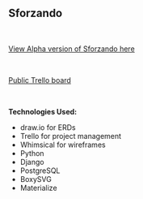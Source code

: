 Sforzando
--
<br/>

[View Alpha version of Sforzando here](https://sforzandodb.herokuapp.com/)

<br/>

[Public Trello board](https://trello.com/b/xVXCo6pE/unit-4-project-sforzando)

<br/>

**Technologies Used:**
* draw.io for ERDs
* Trello for project management
* Whimsical for wireframes
* Python
* Django
* PostgreSQL
* BoxySVG
* Materialize
